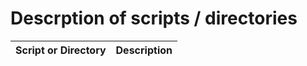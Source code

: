 
# Descrption of scripts / directories

| Script or Directory | Description | 
|---------------------|-------------|
